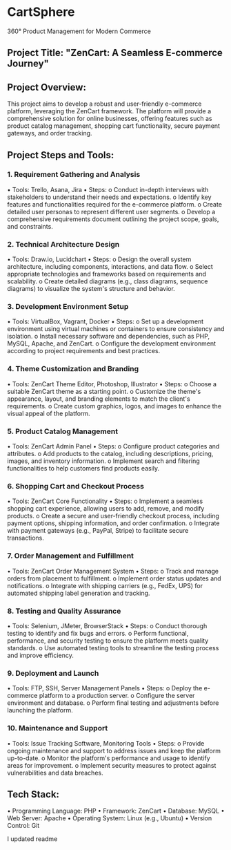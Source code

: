 # CartSphere
360° Product Management for Modern Commerce

## Project Title: "ZenCart: A Seamless E-commerce Journey"

## Project Overview:
This project aims to develop a robust and user-friendly e-commerce platform, leveraging the ZenCart framework. The platform will provide a comprehensive solution for online businesses, offering features such as product catalog management, shopping cart functionality, secure payment gateways, and order tracking.

## Project Steps and Tools:
### 1. Requirement Gathering and Analysis
•	Tools: Trello, Asana, Jira
•	Steps:
o	Conduct in-depth interviews with stakeholders to understand their needs and expectations.
o	Identify key features and functionalities required for the e-commerce platform.
o	Create detailed user personas to represent different user segments.
o	Develop a comprehensive requirements document outlining the project scope, goals, and constraints.
### 2. Technical Architecture Design
•	Tools: Draw.io, Lucidchart
•	Steps:
o	Design the overall system architecture, including components, interactions, and data flow.
o	Select appropriate technologies and frameworks based on requirements and scalability.
o	Create detailed diagrams (e.g., class diagrams, sequence diagrams) to visualize the system's structure and behavior.
### 3. Development Environment Setup
•	Tools: VirtualBox, Vagrant, Docker
•	Steps:
o	Set up a development environment using virtual machines or containers to ensure consistency and isolation.
o	Install necessary software and dependencies, such as PHP, MySQL, Apache, and ZenCart.
o	Configure the development environment according to project requirements and best practices.
### 4. Theme Customization and Branding
•	Tools: ZenCart Theme Editor, Photoshop, Illustrator
•	Steps:
o	Choose a suitable ZenCart theme as a starting point.
o	Customize the theme's appearance, layout, and branding elements to match the client's requirements.
o	Create custom graphics, logos, and images to enhance the visual appeal of the platform.
### 5. Product Catalog Management
•	Tools: ZenCart Admin Panel
•	Steps:
o	Configure product categories and attributes.
o	Add products to the catalog, including descriptions, pricing, images, and inventory information.
o	Implement search and filtering functionalities to help customers find products easily.
### 6. Shopping Cart and Checkout Process
•	Tools: ZenCart Core Functionality
•	Steps:
o	Implement a seamless shopping cart experience, allowing users to add, remove, and modify products.
o	Create a secure and user-friendly checkout process, including payment options, shipping information, and order confirmation.
o	Integrate with payment gateways (e.g., PayPal, Stripe) to facilitate secure transactions.
### 7. Order Management and Fulfillment
•	Tools: ZenCart Order Management System
•	Steps:
o	Track and manage orders from placement to fulfillment.
o	Implement order status updates and notifications.
o	Integrate with shipping carriers (e.g., FedEx, UPS) for automated shipping label generation and tracking.
### 8. Testing and Quality Assurance
•	Tools: Selenium, JMeter, BrowserStack
•	Steps:
o	Conduct thorough testing to identify and fix bugs and errors.
o	Perform functional, performance, and security testing to ensure the platform meets quality standards.
o	Use automated testing tools to streamline the testing process and improve efficiency.
### 9. Deployment and Launch
•	Tools: FTP, SSH, Server Management Panels
•	Steps:
o	Deploy the e-commerce platform to a production server.
o	Configure the server environment and database.
o	Perform final testing and adjustments before launching the platform.
### 10. Maintenance and Support
•	Tools: Issue Tracking Software, Monitoring Tools
•	Steps:
o	Provide ongoing maintenance and support to address issues and keep the platform up-to-date.
o	Monitor the platform's performance and usage to identify areas for improvement.
o	Implement security measures to protect against vulnerabilities and data breaches.

## Tech Stack:
•	Programming Language: PHP
•	Framework: ZenCart
•	Database: MySQL
•	Web Server: Apache
•	Operating System: Linux (e.g., Ubuntu)
•	Version Control: Git

I updated readme

